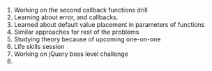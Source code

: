 1. Working on the second callback functions drill
2. Learning about error, and callbacks.
3. Learned about default value placement in parameters of functions
4. Similar approaches for rest of the problems
5. Studying theory because of upcoming one-on-one
6. Life skills session
7. Working on jQuery boss level challenge
8. 
